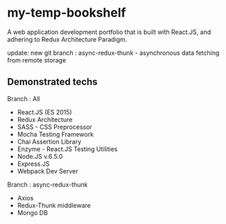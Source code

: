 # my-temp-bookshelf #
A web application development portfolio that is built with React.JS, and adhering to Redux Architecture Paradigm.

update:
new git branch : async-redux-thunk - asynchronous data fetching from remote storage

## Demonstrated techs ##
Branch : All
* React.JS (ES 2015)
* Redux Architecture
* SASS - CSS Preprocessor
* Mocha Testing Framework
* Chai Assertion Library
* Enzyme - React.JS Testing Utilities
* Node.JS v.6.5.0
* Express.JS
* Webpack Dev Server

Branch : async-redux-thunk
* Axios
* Redux-Thunk middleware
* Mongo DB
